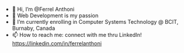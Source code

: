 - 👋 Hi, I’m @Ferrel Anthoni
- 👀 Web Development is my passion
- 🌱 I’m currently enrolling in Computer Systems Technology @ BCIT, Burnaby, Canada
- 📫 How to reach me: connect with me thru LinkedIn! https://linkedin.com/in/ferrelanthoni
